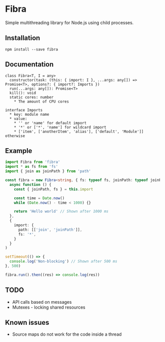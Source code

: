 # Fibra

Simple multithreading library for Node.js using child processes.

## Installation
```
npm install --save fibra
```

## Documentation
```
class Fibra<T, I = any>
  constructor(task: (this: { import: I }, ...args: any[]) => Promise<T>, options?: { import?: Imports })
  run(...args: any[]): Promise<T>
  kill(): void
  static cores: number
    * The amount of CPU cores

interface Imports
  * key: module name
  * value:
    * '' or 'name' for default import
    * '*' or ['*', 'name'] for wildcard import
    * ['item', ['anotherItem', 'alias'], ['default', 'Module']] otherwise
```

## Example
```ts
import Fibra from 'fibra'
import * as fs from 'fs'
import { join as joinPath } from 'path'

const fibra = new Fibra<string, { fs: typeof fs, joinPath: typeof joinPath }>(
  async function () {
    const { joinPath, fs } = this.import

    const time = Date.now()
    while (Date.now() - time < 1000) {}

    return 'Hello world' // Shown after 1000 ms
  },
  {
    import: {
      path: [['join', 'joinPath']],
      fs: '*',
    }
  }
)

setTimeout(() => {
  console.log('Non-blocking') // Shown after 500 ms
}, 500)

fibra.run().then((res) => console.log(res))
```

## TODO
- API calls based on messages
- Mutexes - locking shared resources

## Known issues
- Source maps do not work for the code inside a thread
